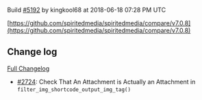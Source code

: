 Build [#5192](https://circleci.com/gh/spiritedmedia/spiritedmedia/5192) by kingkool68 at 2018-06-18 07:28 PM UTC

[https://github.com/spiritedmedia/spiritedmedia/compare/v7.0.8](https://github.com/spiritedmedia/spiritedmedia/compare/v7.0.8)
## Change log
[Full Changelog](git@github.com:spiritedmedia/spiritedmedia.git/compare/v7.0.7...v7.0.8)

 - [#2724](git@github.com:spiritedmedia/spiritedmedia.git/pull/2724): Check That An Attachment is Actually an Attachment in `filter_img_shortcode_output_img_tag()`
